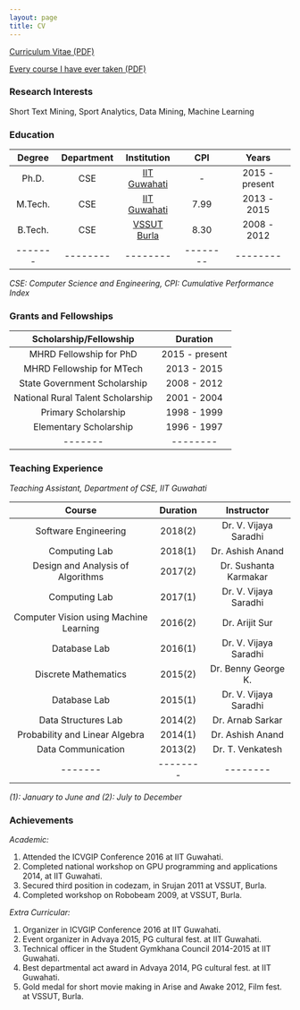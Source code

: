 ```yaml
---
layout: page
title: CV
---
```


[Curriculum Vitae (PDF)](https://swarup-rj.github.io/assets/pdfs/Swarup_cv.pdf)

[Every course I have ever taken (PDF)](https://swarup-rj.github.io/assets/pdfs/course.pdf)

### Research Interests

Short Text Mining, Sport Analytics, Data Mining, Machine Learning

### Education

| Degree | Department | Institution | CPI | Years |
|:-------:|:--------:|:--------:|:--------:|:--------:|
| Ph.D. | CSE | [IIT Guwahati](https://www.iitg.ac.in)| - | 2015 - present | 
| M.Tech. | CSE | [IIT Guwahati](https://www.iitg.ac.in)| 7.99 |  2013 - 2015 |  
| B.Tech. | CSE | [VSSUT Burla](http://www.vssut.ac.in)| 8.30 | 2008 - 2012 | 
|-------|--------|--------|--------|--------|

*CSE: Computer Science and Engineering, CPI: Cumulative Performance Index*

### Grants and Fellowships

| Scholarship/Fellowship | Duration |
|:-------:|:--------:|
|MHRD Fellowship for PhD | 2015 - present | 
|MHRD Fellowship for MTech | 2013 - 2015 |
|State Government Scholarship | 2008 - 2012 |
|National Rural Talent Scholarship | 2001 - 2004 |
|Primary Scholarship | 1998 - 1999 |
|Elementary Scholarship | 1996 - 1997 |
|-------|--------|

### Teaching Experience

*Teaching Assistant, Department of CSE, IIT Guwahati*

| Course | Duration | Instructor |
|:-------:|:--------:|:--------:|
| Software Engineering | 2018(2) | Dr. V. Vijaya Saradhi | 
| Computing Lab | 2018(1) | Dr. Ashish Anand |
| Design and Analysis of Algorithms | 2017(2) | Dr. Sushanta Karmakar |
| Computing Lab | 2017(1) | Dr. V. Vijaya Saradhi |
| Computer Vision using Machine Learning | 2016(2) | Dr. Arijit Sur |
| Database Lab | 2016(1) | Dr. V. Vijaya Saradhi |
| Discrete Mathematics | 2015(2) | Dr. Benny George K. |
| Database Lab | 2015(1) | Dr. V. Vijaya Saradhi |
| Data Structures Lab | 2014(2) | Dr. Arnab Sarkar |
| Probability and Linear Algebra | 2014(1) | Dr. Ashish Anand |
| Data Communication | 2013(2) | Dr. T. Venkatesh |
|-------|--------|--------|

*(1): January to June and (2): July to December*


### Achievements

*Academic:*

1. Attended the ICVGIP Conference 2016 at IIT Guwahati.
2. Completed national workshop on GPU programming and applications 2014, at IIT Guwahati.
3. Secured third position in codezam, in Srujan 2011 at VSSUT, Burla.
4. Completed workshop on Robobeam 2009, at VSSUT, Burla.

*Extra Curricular:*

1. Organizer in ICVGIP Conference 2016 at IIT Guwahati.
2. Event organizer in Advaya 2015, PG cultural fest. at IIT Guwahati.
3. Technical officer in the Student Gymkhana Council 2014-2015 at IIT Guwahati.
4. Best departmental act award in Advaya 2014, PG cultural fest. at IIT Guwahati.
5. Gold medal for short movie making in Arise and Awake 2012, Film fest. at VSSUT, Burla.